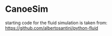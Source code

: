 # CanoeSim

starting code for the fluid simulation is taken from: https://github.com/albertosantini/python-fluid
